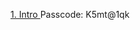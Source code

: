 [1. Intro ](https://opustalentsolutions.zoom.us/rec/share/Cam_j5nJbUY81runQUGuoGJjtQg1RZFnjSHY1KsMbk_9MgEAxoC97KW35kZlSF-6.yt4WibzeW3wNtgYA)
Passcode: K5mt@1qk

